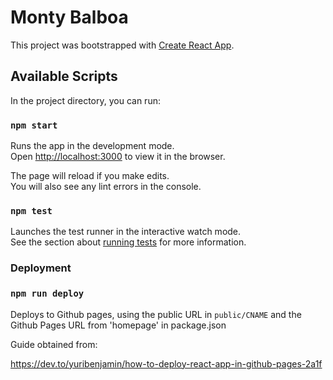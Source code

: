 # Monty Balboa

This project was bootstrapped with [Create React App](https://github.com/facebook/create-react-app).

## Available Scripts

In the project directory, you can run:

### `npm start`

Runs the app in the development mode.\
Open [http://localhost:3000](http://localhost:3000) to view it in the browser.

The page will reload if you make edits.\
You will also see any lint errors in the console.

### `npm test`

Launches the test runner in the interactive watch mode.\
See the section about [running tests](https://facebook.github.io/create-react-app/docs/running-tests) for more information.

### Deployment

### `npm run deploy` 
Deploys to Github pages, using the public URL in `public/CNAME` and the Github Pages URL from 'homepage' in package.json

Guide obtained from:

https://dev.to/yuribenjamin/how-to-deploy-react-app-in-github-pages-2a1f

